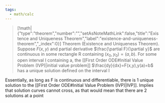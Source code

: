 ```yaml
---
tags:
  - math/calc
---
```

> [!math|{"type":"theorem","number":"","setAsNoteMathLink":false,"title":"Existence and Uniqueness Theorem","label":"existence-and-uniqueness-theorem","_index":0}] Theorem (Existence and Uniqueness Theorem).
> Suppose $F(x,y)$ and partial derivative $\frac{\partial F}{\partial y}$ are continuous in some rectangle R containing $(x_{0},y_{0})=(a,b)$. For some open interval I containing a, the [[First Order ODE#Initial Value Problem (IVP)|initial value problem]] $\frac{dy}{dx}=F(x,y),y(a)=b$ has a unique solution defined on the interval I

Essentially, as long as F is continuous and differentiable, there is 1 unique solution to the [[First Order ODE#Initial Value Problem (IVP)|IVP]].
Implies that solution curves cannot cross, as that would mean that there are 2 solutions at a point